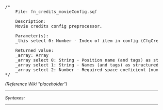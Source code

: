 <pre>/*
	File: fn_credits_movieConfig.sqf

	Description:
	Movie credits config preprocessor.

	Parameter(s):
	_this select 0: Number - Index of item in config (CfgCredits >> CreditsMovie >> item)
	
	Returned value:
	_array: Array
	_array select 0: String - Position name (and tags) as structured text.
	_array select 1: String - Names (and tags) as structured text.
	_array select 2: Number - Required space coeficient (numberOfNames * textSizeCoef), -1 if config entry doesn't exist
*/</pre>

*(Reference Wiki "placeholder")*


---
*Syntaxes:*

<!-- [] call `BIS_fnc_credits_movieConfig` -->

---
